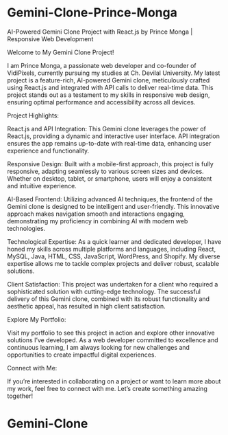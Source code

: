 ﻿# Gemini-Clone-Prince-Monga

AI-Powered Gemini Clone Project with React.js by Prince Monga | Responsive Web Development

Welcome to My Gemini Clone Project!

I am Prince Monga, a passionate web developer and co-founder of VidiPixels, currently pursuing my studies at Ch. Devilal University. My latest project is a feature-rich, AI-powered Gemini clone, meticulously crafted using React.js and integrated with API calls to deliver real-time data. This project stands out as a testament to my skills in responsive web design, ensuring optimal performance and accessibility across all devices.

Project Highlights:

React.js and API Integration: This Gemini clone leverages the power of React.js, providing a dynamic and interactive user interface. API integration ensures the app remains up-to-date with real-time data, enhancing user experience and functionality.

Responsive Design: Built with a mobile-first approach, this project is fully responsive, adapting seamlessly to various screen sizes and devices. Whether on desktop, tablet, or smartphone, users will enjoy a consistent and intuitive experience.

AI-Based Frontend: Utilizing advanced AI techniques, the frontend of the Gemini clone is designed to be intelligent and user-friendly. This innovative approach makes navigation smooth and interactions engaging, demonstrating my proficiency in combining AI with modern web technologies.

Technological Expertise: As a quick learner and dedicated developer, I have honed my skills across multiple platforms and languages, including React, MySQL, Java, HTML, CSS, JavaScript, WordPress, and Shopify. My diverse expertise allows me to tackle complex projects and deliver robust, scalable solutions.

Client Satisfaction: This project was undertaken for a client who required a sophisticated solution with cutting-edge technology. The successful delivery of this Gemini clone, combined with its robust functionality and aesthetic appeal, has resulted in high client satisfaction.

Explore My Portfolio:

Visit my portfolio to see this project in action and explore other innovative solutions I’ve developed. As a web developer committed to excellence and continuous learning, I am always looking for new challenges and opportunities to create impactful digital experiences.

Connect with Me:

If you’re interested in collaborating on a project or want to learn more about my work, feel free to connect with me. Let’s create something amazing together!

# Gemini-Clone
